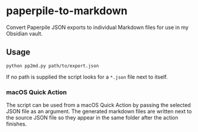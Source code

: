 # paperpile-to-markdown
Convert Paperpile JSON exports to individual Markdown files for use in my
Obsidian vault.

## Usage

```
python pp2md.py path/to/export.json
```

If no path is supplied the script looks for a ``*.json`` file next to itself.

### macOS Quick Action

The script can be used from a macOS Quick Action by passing the selected
JSON file as an argument. The generated markdown files are written next to the
source JSON file so they appear in the same folder after the action finishes.
